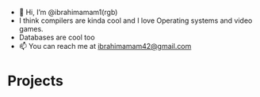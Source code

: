 - 👋 Hi, I’m @ibrahimamam1(rgb)
- I think compilers are kinda cool and I love Operating systems and video games.
- Databases are cool too
- 📫 You can reach me at ibrahimamam42@gmail.com

# Projects

